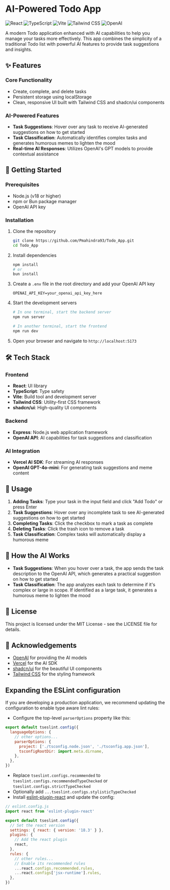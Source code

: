 # AI-Powered Todo App

![React](https://img.shields.io/badge/React-18.3-blue)
![TypeScript](https://img.shields.io/badge/TypeScript-5.6-blue)
![Vite](https://img.shields.io/badge/Vite-6.0-purple)
![Tailwind CSS](https://img.shields.io/badge/Tailwind-3.4-cyan)
![OpenAI](https://img.shields.io/badge/OpenAI-GPT--4o--mini-green)

A modern Todo application enhanced with AI capabilities to help you manage your tasks more effectively. This app combines the simplicity of a traditional Todo list with powerful AI features to provide task suggestions and insights.

## ✨ Features

### Core Functionality
- Create, complete, and delete tasks
- Persistent storage using localStorage
- Clean, responsive UI built with Tailwind CSS and shadcn/ui components

### AI-Powered Features
- **Task Suggestions**: Hover over any task to receive AI-generated suggestions on how to get started
- **Task Classification**: Automatically identifies complex tasks and generates humorous memes to lighten the mood
- **Real-time AI Responses**: Utilizes OpenAI's GPT models to provide contextual assistance

## 🚀 Getting Started

### Prerequisites
- Node.js (v18 or higher)
- npm or Bun package manager
- OpenAI API key

### Installation

1. Clone the repository
   ```bash
   git clone https://github.com/Pmahindra93/Todo_App.git
   cd Todo_App
   ```

2. Install dependencies
   ```bash
   npm install
   # or
   bun install
   ```

3. Create a `.env` file in the root directory and add your OpenAI API key
   ```
   OPENAI_API_KEY=your_openai_api_key_here
   ```

4. Start the development servers
   ```bash
   # In one terminal, start the backend server
   npm run server
   
   # In another terminal, start the frontend
   npm run dev
   ```

5. Open your browser and navigate to `http://localhost:5173`

## 🛠️ Tech Stack

### Frontend
- **React**: UI library
- **TypeScript**: Type safety
- **Vite**: Build tool and development server
- **Tailwind CSS**: Utility-first CSS framework
- **shadcn/ui**: High-quality UI components

### Backend
- **Express**: Node.js web application framework
- **OpenAI API**: AI capabilities for task suggestions and classification

### AI Integration
- **Vercel AI SDK**: For streaming AI responses
- **OpenAI GPT-4o-mini**: For generating task suggestions and meme content

## 📝 Usage

1. **Adding Tasks**: Type your task in the input field and click "Add Todo" or press Enter
2. **Task Suggestions**: Hover over any incomplete task to see AI-generated suggestions on how to get started
3. **Completing Tasks**: Click the checkbox to mark a task as complete
4. **Deleting Tasks**: Click the trash icon to remove a task
5. **Task Classification**: Complex tasks will automatically display a humorous meme

## 🧠 How the AI Works

- **Task Suggestions**: When you hover over a task, the app sends the task description to the OpenAI API, which generates a practical suggestion on how to get started
- **Task Classification**: The app analyzes each task to determine if it's complex or large in scope. If identified as a large task, it generates a humorous meme to lighten the mood

## 📄 License

This project is licensed under the MIT License - see the LICENSE file for details.

## 🙏 Acknowledgements

- [OpenAI](https://openai.com/) for providing the AI models
- [Vercel](https://vercel.com/) for the AI SDK
- [shadcn/ui](https://ui.shadcn.com/) for the beautiful UI components
- [Tailwind CSS](https://tailwindcss.com/) for the styling framework
## Expanding the ESLint configuration

If you are developing a production application, we recommend updating the configuration to enable type aware lint rules:

- Configure the top-level `parserOptions` property like this:

```js
export default tseslint.config({
  languageOptions: {
    // other options...
    parserOptions: {
      project: ['./tsconfig.node.json', './tsconfig.app.json'],
      tsconfigRootDir: import.meta.dirname,
    },
  },
})
```

- Replace `tseslint.configs.recommended` to `tseslint.configs.recommendedTypeChecked` or `tseslint.configs.strictTypeChecked`
- Optionally add `...tseslint.configs.stylisticTypeChecked`
- Install [eslint-plugin-react](https://github.com/jsx-eslint/eslint-plugin-react) and update the config:

```js
// eslint.config.js
import react from 'eslint-plugin-react'

export default tseslint.config({
  // Set the react version
  settings: { react: { version: '18.3' } },
  plugins: {
    // Add the react plugin
    react,
  },
  rules: {
    // other rules...
    // Enable its recommended rules
    ...react.configs.recommended.rules,
    ...react.configs['jsx-runtime'].rules,
  },
})
```
